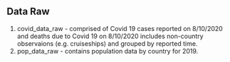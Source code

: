 ## Data Raw 
 
1. covid_data_raw - comprised of Covid 19 cases reported on 8/10/2020 and deaths due to Covid 19 on 8/10/2020 includes non-country observaions (e.g. cruiseships) and grouped by reported time. 
2. pop_data_raw -  contains population data by country for 2019. 
